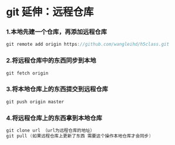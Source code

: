 # git 延伸：远程仓库
### 1.本地先建一个仓库，再添加远程仓库
```c
git remote add origin https://github.com/wangleihd/h5class.git
```
### 2.将远程仓库中的东西同步到本地
```c
git fetch origin
```
### 3.将本地仓库上的东西提交到远程仓库
```c
git push origin master
```
### 4.将远程仓库上的东西拿到本地仓库
```c
git clone url （url为远程仓库的地址）
git pull (如果远程仓库上更新了东西 需要这个操作本地仓库才会同步)
```
